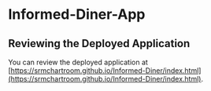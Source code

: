 # Informed-Diner-App

## Reviewing the Deployed Application

You can review the deployed application at [https://srmchartroom.github.io/Informed-Diner/index.html](https://srmchartroom.github.io/Informed-Diner/index.html).
